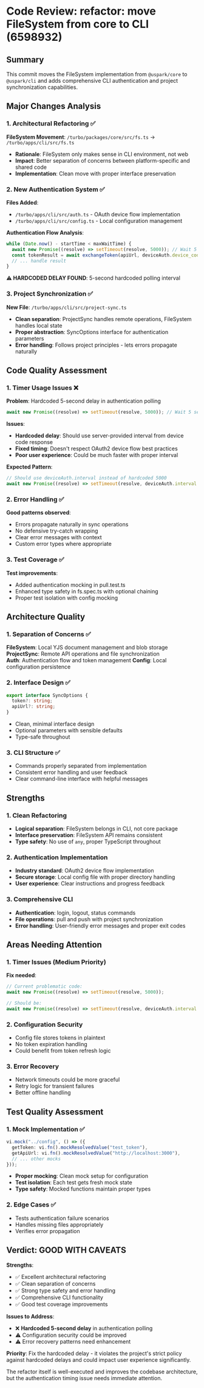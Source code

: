 # Code Review: refactor: move FileSystem from core to CLI (6598932)

## Summary

This commit moves the FileSystem implementation from `@uspark/core` to `@uspark/cli` and adds comprehensive CLI authentication and project synchronization capabilities.

## Major Changes Analysis

### 1. Architectural Refactoring ✅

**FileSystem Movement**: `/turbo/packages/core/src/fs.ts` → `/turbo/apps/cli/src/fs.ts`

- **Rationale**: FileSystem only makes sense in CLI environment, not web
- **Impact**: Better separation of concerns between platform-specific and shared code
- **Implementation**: Clean move with proper interface preservation

### 2. New Authentication System ✅

**Files Added**:

- `/turbo/apps/cli/src/auth.ts` - OAuth device flow implementation
- `/turbo/apps/cli/src/config.ts` - Local configuration management

**Authentication Flow Analysis**:

```typescript
while (Date.now() - startTime < maxWaitTime) {
  await new Promise((resolve) => setTimeout(resolve, 5000)); // Wait 5 seconds
  const tokenResult = await exchangeToken(apiUrl, deviceAuth.device_code);
  // ... handle result
}
```

**⚠️ HARDCODED DELAY FOUND**: 5-second hardcoded polling interval

### 3. Project Synchronization ✅

**New File**: `/turbo/apps/cli/src/project-sync.ts`

- **Clean separation**: ProjectSync handles remote operations, FileSystem handles local state
- **Proper abstraction**: SyncOptions interface for authentication parameters
- **Error handling**: Follows project principles - lets errors propagate naturally

## Code Quality Assessment

### 1. Timer Usage Issues ❌

**Problem**: Hardcoded 5-second delay in authentication polling

```typescript
await new Promise((resolve) => setTimeout(resolve, 5000)); // Wait 5 seconds
```

**Issues**:

- **Hardcoded delay**: Should use server-provided interval from device code response
- **Fixed timing**: Doesn't respect OAuth2 device flow best practices
- **Poor user experience**: Could be much faster with proper interval

**Expected Pattern**:

```typescript
// Should use deviceAuth.interval instead of hardcoded 5000
await new Promise((resolve) => setTimeout(resolve, deviceAuth.interval * 1000));
```

### 2. Error Handling ✅

**Good patterns observed**:

- Errors propagate naturally in sync operations
- No defensive try-catch wrapping
- Clear error messages with context
- Custom error types where appropriate

### 3. Test Coverage ✅

**Test improvements**:

- Added authentication mocking in pull.test.ts
- Enhanced type safety in fs.spec.ts with optional chaining
- Proper test isolation with config mocking

## Architecture Quality

### 1. Separation of Concerns ✅

**FileSystem**: Local YJS document management and blob storage
**ProjectSync**: Remote API operations and file synchronization  
**Auth**: Authentication flow and token management
**Config**: Local configuration persistence

### 2. Interface Design ✅

```typescript
export interface SyncOptions {
  token?: string;
  apiUrl?: string;
}
```

- Clean, minimal interface design
- Optional parameters with sensible defaults
- Type-safe throughout

### 3. CLI Structure ✅

- Commands properly separated from implementation
- Consistent error handling and user feedback
- Clear command-line interface with helpful messages

## Strengths

### 1. Clean Refactoring

- **Logical separation**: FileSystem belongs in CLI, not core package
- **Interface preservation**: FileSystem API remains consistent
- **Type safety**: No use of `any`, proper TypeScript throughout

### 2. Authentication Implementation

- **Industry standard**: OAuth2 device flow implementation
- **Secure storage**: Local config file with proper directory handling
- **User experience**: Clear instructions and progress feedback

### 3. Comprehensive CLI

- **Authentication**: login, logout, status commands
- **File operations**: pull and push with project synchronization
- **Error handling**: User-friendly error messages and proper exit codes

## Areas Needing Attention

### 1. Timer Issues (Medium Priority)

**Fix needed**:

```typescript
// Current problematic code:
await new Promise((resolve) => setTimeout(resolve, 5000));

// Should be:
await new Promise((resolve) => setTimeout(resolve, deviceAuth.interval * 1000));
```

### 2. Configuration Security

- Config file stores tokens in plaintext
- No token expiration handling
- Could benefit from token refresh logic

### 3. Error Recovery

- Network timeouts could be more graceful
- Retry logic for transient failures
- Better offline handling

## Test Quality Assessment

### 1. Mock Implementation ✅

```typescript
vi.mock("../config", () => ({
  getToken: vi.fn().mockResolvedValue("test_token"),
  getApiUrl: vi.fn().mockResolvedValue("http://localhost:3000"),
  // ... other mocks
}));
```

- **Proper mocking**: Clean mock setup for configuration
- **Test isolation**: Each test gets fresh mock state
- **Type safety**: Mocked functions maintain proper types

### 2. Edge Cases ✅

- Tests authentication failure scenarios
- Handles missing files appropriately
- Verifies error propagation

## Verdict: **GOOD WITH CAVEATS**

**Strengths**:

- ✅ Excellent architectural refactoring
- ✅ Clean separation of concerns
- ✅ Strong type safety and error handling
- ✅ Comprehensive CLI functionality
- ✅ Good test coverage improvements

**Issues to Address**:

- ❌ **Hardcoded 5-second delay** in authentication polling
- ⚠️ Configuration security could be improved
- ⚠️ Error recovery patterns need enhancement

**Priority**: Fix the hardcoded delay - it violates the project's strict policy against hardcoded delays and could impact user experience significantly.

The refactor itself is well-executed and improves the codebase architecture, but the authentication timing issue needs immediate attention.
